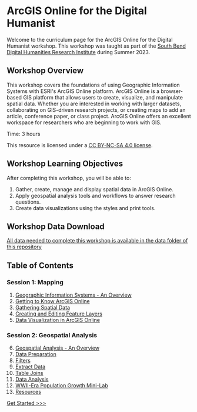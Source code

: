 # ArcGIS Online for the Digital Humanist

Welcome to the curriculum page for the ArcGIS Online for the Digital Humanist workshop. This workshop was taught as part of the [South Bend Digital Humanities Research Institute](https://dhsouthbend.org/dhri) during Summer 2023.

## Workshop Overview

This workshop covers the foundations of using Geographic Information Systems with ESRI's ArcGIS Online platform. ArcGIS Online is a browser-based GIS platform that allows users to create, visualize, and manipulate spatial data. Whether you are interested in working with larger datasets, collaborating on GIS-driven research projects, or creating maps to add an article, conference paper, or class project. ArcGIS Online offers an excellent workspace for researchers who are beginning to work with GIS.

Time: 3 hours

This resource is licensed under a [CC BY-NC-SA 4.0 license](https://creativecommons.org/licenses/by-nc-sa/4.0/).

## Workshop Learning Objectives

After completing this workshop, you will be able to:

1. Gather, create, manage and display spatial data in ArcGIS Online.
2. Apply geospatial analysis tools and workflows to answer research questions.
3. Create data visualizations using the styles and print tools.

## Workshop Data Download

[All data needed to complete this workshop is available in the data folder of this repository](https://github.com/jacobmswisher/ArcGIS-Online-for-the-Digital-Humanist/tree/main/Data)

## Table of Contents

### Session 1: Mapping

1. [Geographic Information Systems - An Overview](Sections/a.md)
2. [Getting to Know ArcGIS Online](Sections/b.md)
3. [Gathering Spatial Data](Sections/c.md)
4. [Creating and Editing Feature Layers](Sections/d.md)
5. [Data Visualization in ArcGIS Online](Sections/e.md)

### Session 2: Geospatial Analysis

6. [Geospatial Analysis - An Overview](Sections/f.md)
7. [Data Preparation](Sections/g.md)
8. [Filters](Sections/h.md)
9. [Extract Data](Sections/i.md)
10. [Table Joins](Sections/j.md)
11. [Data Analysis](Sections/k.md)
12. [WWII-Era Population Growth Mini-Lab](Sections/l.md)
13. [Resources](Sections/m.md)

[Get Started >>>](Sections/a.md)  
